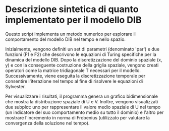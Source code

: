 # Descrizione sintetica di quanto implementato per il modello DIB 

Questo script implementa un metodo numerico per esplorare il comportamento del modello DIB nel tempo e nello spazio.

Inizialmente, vengono definiti un set di parametri (denominato 'par') e due funzioni (F1 e F2) che descrivono le equazioni di Turing specifiche per la dinamica del modello DIB.
Dopo la discretizzazione del dominio spaziale (x, y) e con la conseguente costruzione della griglia spaziale, vengono creati operatori come la matrice tridiagonale T
necessari per il modello.
Successivamente, viene eseguita la discretizzazione temporale per consentire l'iterazione nel tempo al fine di risolvere le equazioni di Sylvester.

Per visualizzare i risultati, il programma genera un grafico bidimensionale che mostra la distribuzione spaziale di U e V. 
 Inoltre, vengono visualizzati due subplot: uno per rappresentare il valore medio spaziale di U nel tempo (un indicatore del suo comportamento medio su tutto il dominio) 
 e l'altro per mostrare l'incremento in norma di Frobenius (utilizzato per valutare la convergenza della soluzione nel tempo).
